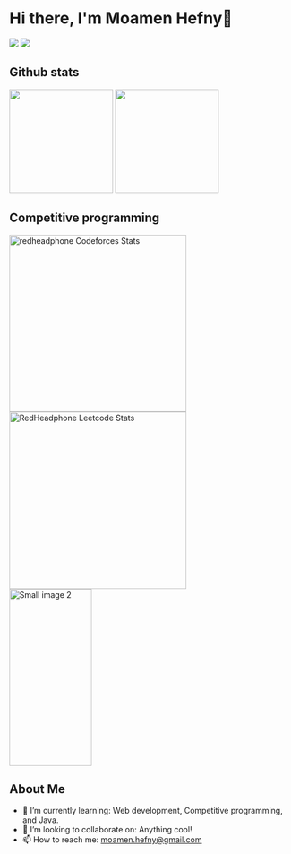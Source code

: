 # Hi there, I'm Moamen Hefny👋

[![](https://img.shields.io/badge/linkedin-%230077B5.svg?&style=for-the-badge&logo=linkedin&logoColor=white)](https://www.linkedin.com/in/mohefny04/)
[![](https://img.shields.io/badge/Gmail-D14836?style=for-the-badge&logo=gmail&logoColor=white)](mailto:moamen.hefny@gmail.com)

## Github stats
<p align="left">
  <img height="185" src="https://github-readme-stats.vercel.app/api?username=Mo2Hefny&show_icons=true&theme=apprentice" />
  <img  height="185" src="https://github-readme-stats.vercel.app/api/top-langs/?username=Mo2Hefny&layout=compact&theme=apprentice" />
</p>

## Competitive programming
<div align="left">
  <a href="https://codeforces.com/profile/Moamen_Hefny">
    <img height="316" src="https://codeforces-readme-stats.vercel.app/api/card?username=Moamen_Hefny&theme=github_dark&force_username=true&border_color=404040"     alt="redheadphone Codeforces Stats"/>
  </a>
  <a href="https://leetcode.com/Moamen_Hefny">
    <img height="316" src="https://leetcard.jacoblin.cool/Moamen_Hefny?theme=dark&font=Karma&ext=contest" alt="RedHeadphone Leetcode Stats"/>
  </a>
  <a href="https://www.codewars.com/users/Moamen%20Hefny">
    <img src="https://github.r2v.ch/codewars?user=Moamen%20Hefny&name=true&top_languages=true&stroke=%23b362ff" alt="Small image 2" width=54% height="316">
  </a>
</div>

## About Me

- 🌱 I’m currently learning: Web development, Competitive programming, and Java.
- 👯 I’m looking to collaborate on: Anything cool!
- 📫 How to reach me: moamen.hefny@gmail.com
